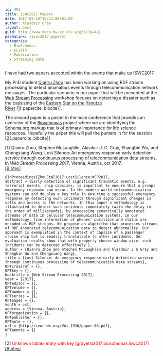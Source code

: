 ```yaml
---
id: 491
title: ISWC2017 Papers
date: 2017-09-18T10:11:06+01:00
author: Alasdair Gray
layout: post
guid: http://www.macs.hw.ac.uk/~ajg33/?p=491
permalink: /iswc2017-papers/
categories:
  - BioSchemas
  - ELIXIR
  - Publication
  - Streaming Data
---
```

I have had two papers accepted within the events that make up [ISWC2017](http://iswc2017.semanticweb.org).

My PhD student [Qianru Zhou](http://home.eps.hw.ac.uk/~qz1/) has been working on using RDF stream processing to detect anomalous events through telecommunication network messages. The particular scenario in our paper that will be presented at the [Web Stream Processing](http://streamreasoning.org/events/wsp2017) workshop focuses on detecting a disaster such as the capsizing of the [Eastern Star on the Yangtze River](https://en.wikipedia.org/wiki/Sinking_of_Dongfang_zhi_Xing) [[1](#paperkey_22){.papercite_bibcite}].

The second paper is a poster in the main conference that provides an overview of the [Bioschemas](http://bioschemas.org) project where we are identifying the [Schema.org](http://schema.org) markup that is of primary importance for life science resources. Hopefully the paper title will pull the punters in for the session [[2](#paperkey_23){.papercite_bibcite}].

<div id="paperkey_22" class="papercite_entry">
  [1] Qianru Zhou, Stephen McLaughlin, Alasdair J. G. Gray, Shangbin Wu, and Chengxiang Wang. Lost Silence: An emergency response early detection service through continuous processing of telecommunication data streams. In <em>Web Stream Processing 2017</em>, Vienna, Austria, oct 2017. <br /> <a href="javascript:void(0)" id="papercite_22" class="papercite_toggle">[Bibtex]</a>
</div>

<div class="papercite_bibtex" id="papercite_22_block">
  <pre><code class="tex bibtex">@InProceedings{ZhouEtal2017:LostSilence:WSP2017,
abstract = {Early detection of significant traumatic events, e.g. terrorist events, ship capsizes, is important to ensure that a prompt emergency response can occur. In the modern world telecommunication systems can and do play a key role in ensuring a successful emergency response by detecting such incidents through significant changes in calls and access to the networks. In this paper a methodology is illustrated to detect such incidents immediately (with the delay in the order of milliseconds), by processing semantically annotated streams of data in cellular telecommunication systems. In our methodology, live information of phones' positions and status are encoded as RDF streams. We propose an algorithm that processes streams of RDF annotated telecommunication data to detect abnormality. Our approach is exemplified in the context of capsize of a passenger cruise ship but is readily translatable to other incidents. Our evaluation results show that with properly chosen window size, such incidents can be detected effectively.},
author = {Qianru Zhou and Stephen McLaughlin and Alasdair J G Gray and Shangbin Wu and Chengxiang Wang},
title = {Lost Silence: An emergency response early detection service through continuous processing of telecommunication data streams},
OPTcrossref = {},
OPTkey = {},
booktitle = {Web Stream Processing 2017},
year = {2017},
OPTeditor = {},
OPTvolume = {},
OPTnumber = {},
OPTseries = {},
OPTpages = {},
month = oct,
address = {Vienna, Austria},
OPTorganization = {},
OPTpublisher = {},
OPTnote = {},
url = {http://ceur-ws.org/Vol-1936/paper-03.pdf},
OPTannote = {}
}</code></pre>
</div>

<div id="paperkey_23" class="papercite_entry">
  [2] <span style='color:red'>Unknown bibtex entry with key [grayetal2017:bioschemas:iswc2017]</span><br /> <a href="javascript:void(0)" id="papercite_23" class="papercite_toggle">[Bibtex]</a>
</div>

<div class="papercite_bibtex" id="papercite_23_block">
  <pre><code class="tex bibtex"></code></pre>
</div>